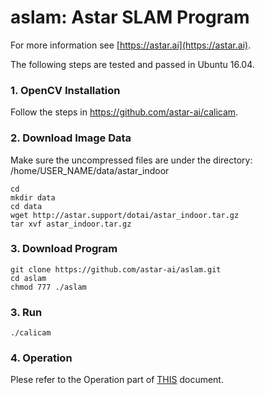 # aslam: Astar SLAM Program

For more information see
[https://astar.ai](https://astar.ai).

The following steps are tested and passed in Ubuntu 16.04.

### 1. OpenCV Installation

Follow the steps in https://github.com/astar-ai/calicam.

### 2. Download Image Data

Make sure the uncompressed files are under the directory: /home/USER_NAME/data/astar_indoor

	cd
	mkdir data
	cd data
	wget http://astar.support/dotai/astar_indoor.tar.gz
	tar xvf astar_indoor.tar.gz

### 3. Download Program

	git clone https://github.com/astar-ai/aslam.git
	cd aslam
	chmod 777 ./aslam

### 3. Run

	./calicam

### 4. Operation

Plese refer to the Operation part of [THIS](https://drive.google.com/open?id=1T_PiYxxNShu9rh6vtca9-kar4itFgyLR0am5_G2h0-s) document.
